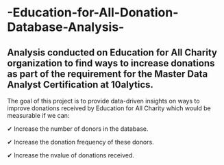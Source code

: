 # -Education-for-All-Donation-Database-Analysis-
## Analysis conducted on Education for All Charity organization to find ways to increase donations as part of the requirement for the Master Data Analyst Certification at 10alytics.

The goal of this project is to provide data-driven insights on ways to improve donations received by Education for All Charity which would be measurable if we can:

✔ Increase the number of donors in the database.

✔ Increase the donation frequency of these donors.

✔ Increase the nvalue of donations received.
